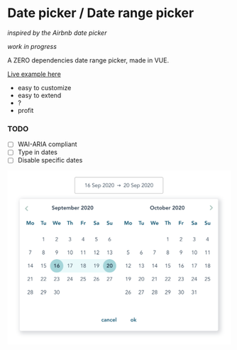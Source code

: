 # Date picker / Date range picker
_inspired by the Airbnb date picker_

_work in progress_

A ZERO dependencies date range picker, made in VUE.


[Live example here](https://irosgrim.github.io/date-picker/dist/ "Vue date picker")

- easy to customize
- easy to extend
- ?
- profit


### TODO

- [ ] WAI-ARIA compliant
- [ ] Type in dates
- [ ] Disable specific dates

![Date range picker ](date-picker.png)